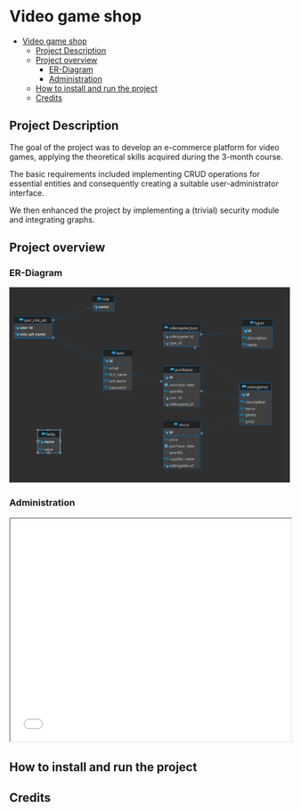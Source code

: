 # Video game shop

- [Video game shop](#video-game-shop)
  - [Project Description](#project-description)
  - [Project overview](#project-overview)
    - [ER-Diagram](#er-diagram)
    - [Administration](#administration)
  - [How to install and run the project](#how-to-install-and-run-the-project)
  - [Credits](#credits)

## Project Description

The goal of the project was to develop an e-commerce platform for video games, applying the theoretical skills acquired during the 3-month course.

The basic requirements included implementing CRUD operations for essential entities and consequently creating a suitable user-administrator interface.

We then enhanced the project by implementing a (trivial) security module and integrating graphs.

## Project overview

### ER-Diagram

<img src="./documentation/ER-Diagram.PNG" alt="ER-Diagram image">

### Administration

<iframe src="custom-carousel.html" width="100%" height="400px"></iframe>

## How to install and run the project

## Credits




